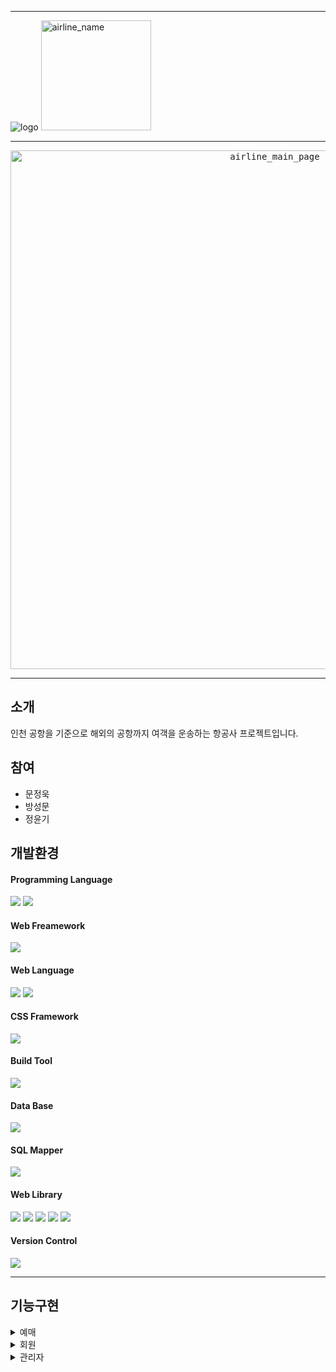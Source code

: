 
* * *


![logo](https://user-images.githubusercontent.com/100543239/173267184-b5ca3ae9-d1fa-41f0-bd34-8c4b8aab6a3c.png)
<img width="176" alt="airline_name" src="https://user-images.githubusercontent.com/100543239/176680457-69c9a7f4-6190-4a90-891b-bce5defb2f60.png">

* * *
<p align="center">
  <kbd>
  <img width="830" alt="airline_main_page" src="https://user-images.githubusercontent.com/100543239/176680472-d96868a8-e077-41d6-8af6-15f1eeb5690c.png">
  </kbd>
</p>

* * *

## 소개  
인천 공항을 기준으로 해외의 공항까지 여객을 운송하는 항공사 프로젝트입니다.

## 참여
 * 문정욱
 * 방성문
 * 정윤기

## 개발환경
  #### Programming Language
  <p>
  <img src="https://img.shields.io/badge/java-007396?style=for-the-badge&logo=java&logoColor=white">
  <img src="https://img.shields.io/badge/javascript-yellow?style=for-the-badge&logo=javascript&logoColor=black">
  </p>
  
  #### Web Freamework
  <img src="https://img.shields.io/badge/spring-6DB33F?style=for-the-badge&logo=spring&logoColor=white">
  
  #### Web Language
  <p>
  <img src="https://img.shields.io/badge/html5-F80000?style=for-the-badge&logo=html5&logoColor=white">
  <img src="https://img.shields.io/badge/css3-blue?style=for-the-badge&logo=css3&logoColor=white">
  </p>
  
  #### CSS Framework
  <img src="https://img.shields.io/badge/bootstrap-purple?style=for-the-badge&logo=bootstrap&logoColor=white">
  
  #### Build Tool
  <img src="https://img.shields.io/badge/apachemaven-red?style=for-the-badge&logo=apachemaver&logoColor=white">
  
  #### Data Base
  <img src="https://img.shields.io/badge/oracle-F80000?style=for-the-badge&logo=oracle&logoColor=white">
  
  #### SQL Mapper
  <img src="https://img.shields.io/badge/mybatis-black?style=for-the-badge&logo=mybatis&logoColor=white">
  
  #### Web Library
  <p>
  <img src="https://img.shields.io/badge/jquery-black?style=for-the-badge&logo=jquery&logoColor=white">
  <img src="https://img.shields.io/badge/ajax-black?style=for-the-badge&logo=ajax&logoColor=white">
  <img src="https://img.shields.io/badge/tiles-black?style=for-the-badge&logo=tiles&logoColor=white">
  <img src="https://img.shields.io/badge/log4j-black?style=for-the-badge&logo=log4j&logoColor=white">
  <img src="https://img.shields.io/badge/jackson-black?style=for-the-badge&logo=jackson&logoColor=white">
  </p>
  
  #### Version Control
  <img src="https://img.shields.io/badge/subversion-skyblue?style=for-the-badge&logo=subversion&logoColor=white">
  
  

* * *
## 기능구현
<details>
<summary>예매</summary>
  
* **공항 검색** <br>
  * 출발지와 도착지에 도시 이름을 작성하면 공항코드와 나라정보를 표시합니다. <br>
* **운항 일정 검색** <br>
  * 날짜와 경로가 맞는 운항목록을 찾아 화면에 표시합니다. <br>
* **회원, 비회원 예매 확인 페이지** <br>
  * 세션을 확인하여 로그인 하지 않은 상태로 예매 시 바로 로그인을 할 수 있는 페이지를 띄워주며 회원가입, 비회원으로 진행하기를 선택할 수 있습니다. <br>
* **승객 정보 입력** <br>
  * 인원 수 만큼 승객의 정보를 입력받아 저장합니다. <br>
* **좌석 예약** <br>
  * 선택한 운항목록의 좌석 현황을 이미지로 표시하고 비어있는 좌석을 선택하여 좌석을 예약할 수 있습니다. <br>
* **결제 화면** <br>
  * 결제 화면에서 인원 수 만큼 항공표의 값과 세금을 계산할 수 있으며 회원인 경우 포인트를 사용, 적립이 가능합니다. <br>
</details>

<details>
  <summary>회원</summary>
  
* **로그인** <br>
  * Modal창을 통해 로그인 화면을 출력하고 DB를 통해 기존에 저장된 회원의 정보와 일치 시 정보를 세션에 담아둡니다. <br>
* **아이디 찾기/비밀번호 찾기**  <br>
  * 회원가입 시 작성한 Email을 받아 DB에서 조회 후 해당 Email로 아이디를 전송합니다. <br>
  * 비밀번호 찾기 시 Email과 아이디를 조회하여 해당 Email로 비밀번호를 전송합니다. <br>
* **회원가입**  <br>
  * Ajax를 사용하여 비동기로 아이디 중복체크를 하며 유효성검사를 통해 비밀번호 확인 여부와 필수 입력사항 미 기입여부를 알려줍니다. <br>
* **프로필**  <br>
  * 세션에 저장된 회원의 정보를 통해 상세 정보 및 회원의 포인트를 프로필 화면에 출력하고 출력한 정보를 수정할 수 있는 기능입니다. <br>
  * 회원 이미지 클릭 시 이미지 파일을 수정할 수 있습니다. <br>
* **비밀번호 변경** <br>
  * 유효성검사를 통해 기존 비밀번호, 새 비밀번호와 확인 비밀번호를 검사하여 비밀번호를 수정할 수 있습니다. <br>
* **예매조회** <br>
  * 회원이 구매한 예매표의 정보를 출력하는 페이지입니다. <br>
* **지난 예매조회** <br>
  * 현재 시간을 기준으로 운항이 완료된 예매표의 정보를 출력하는 페이지입니다. <br>

</details>

<details>
  <summary>관리자</summary>
  
* **매출현황** <br>
  * 설정한 년도의 월 별 매출을 조회하여 차트로 출력한 페이지입니다. <br>
* **회원관리** <br>
  모든 회원의 목록을 페이징처리하여 출력하고 선택 시 회원의 상세 정보를 Modal로 출력합니다.  <br>
  비밀번호, 이름, 국적 등을 수정하거나 삭제할 수 있으며 직원 코드를 부여할 수 있습니다. <br>
  회원의 아이디를 검색하여 특정 회원만을 검색할 수 있습니다. <br>
* **직원관리** <br>
  * 모든 직원의 목록을 페이징처리하여 출력하고 선택 시 해당 직원의 상세정보를 Modal로 출력합니다. <br>
  * 출력한 상세 정보에서 수정하거나 삭제할 수 있습니다. <br>
  * 직원 아이디, 이름, 부서코드를 검색하여 특정 직원을 검색할 수 있습니다. <br>
  * 직원 추가가 가능하며 회원과는 별도로 직원 정보를 위한 직원 아이디가 있으며 후에 회원 아이디와 연동을 하는 방식으로 설계하였습니다. <br>
* **예매관리** <br>
  * 현재 시간 이후의 운항 예정인 예매 표에 대해 조회할 수 있는 페이지입니다. <br>
  * 선택 시 상세 예매 정보를 Modal로 출력하며 일정 부분 정보를 수정할 수 있도록 했습니다. <br>
  * 예매코드, 비회원 코드, 회원아이디로 특정 예매를 조회할 수 있습니다. <br>
* **운항관리** <br>
  * 항공기의 목록을 표시하는 페이지입니다. <br>
  * 항공기 별 운항 일정을 조회하여 가장 최근의 일정의 다음 운항 경로와 출발 날짜, 도착날짜를 표시하며 최종 운항에 대한 경로와 날짜정보를 담습니다. <br>
  * 만약 항공기가 현재 시간을 기준으로 운항중인 경우 초록색으로 표시하여 비행, 대기 상태를 달리 표시합니다. <br>
  * 항공기를 선택하여 운항 목록을 확인할 수 있으며 목록을 선택하여 정보를 수정할 수 있으며 좌석 조회를 이미지로 확인할 수 있습니다. <br>
  * 좌석 조회 시 해당 운항 좌석의 이미지를 출력하며 예약되어있는 좌석의 승객 정보를 출력하고 좌석을 변경시킬 수 있습니다. <br>
  * 선택한 항공기의 새 운항 일정을 추가할 수 있으며 현재 시간을 기준으로 바로 다음 운항 일정을 조회하여 네시간 이후부터 <br>
    해당 공항에서 경로가 있는 다른 공항으로만 갈 수 있게 설정을 할 수 있도록 하였습니다. <br>
  * 새 운항 일정을 생성 시 해당 항공기의 정보에 맞춰 좌석들을 만들도록 하였습니다. <br>
* 모든 페이지의 조회 목록은 페이징 처리되어있으며 선택 시 해당 상세 정보를 Modal로 표현합니다. 또한 수정, 삭제가 가능합니다.
</details>

